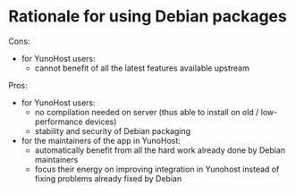 # Rationale for using Debian packages

Cons:

- for YunoHost users:
  - cannot benefit of all the latest features available upstream


Pros:

- for YunoHost users:
  - no compilation needed on server (thus able to install on old / low-performance devices)
  - stability and security of Debian packaging
- for the maintainers of the app in YunoHost:
  - automatically benefit from all the hard work already done by Debian maintainers
  - focus their energy on improving integration in Yunohost instead of fixing problems already fixed by Debian
